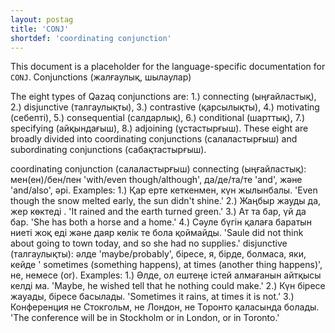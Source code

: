 ```yaml
---
layout: postag
title: 'CONJ'
shortdef: 'coordinating conjunction'
---
```


This document is a placeholder for the language-specific documentation
for `CONJ`.
Conjunctions (жалғаулық, шылаулар)

The eight types of Qazaq conjunctions are: 
1.) connecting (ыңғайластық), 
2.) disjunctive (талгаулықты), 
3.) contrastive (қарсылықты), 
4.) motivating (себепті), 
5.) consequential (салдарлық), 
6.) conditional (шарттық), 
7.) specifying (айқындағыш), 
8.) adjoining (ұстастырғыш). 
These eight are broadly divided into coordinating conjunctions (салаластырғыш) and subordinating conjunctions (сабақтастырғыш).

coordinating conjunction (салаластырғыш)
connecting (ыңғайластық): мен(ен)/бен/пен 'with/even though/although', да/де/та/те 'and', және 'and/also', әрі. 
Examples:
 1.) Қар ерте кеткенмен, күн жылынбалы. 
     'Even though the snow melted early, the sun didn't shine.'
 2.) Жаңбыр жауды да, жер көктеді .
     'It rained and the earth turned green.'
 3.) Ат та бар, үй да бар. 
     'She has both a horse and a home.'
 4.) Сәуле бүгін қалаға баратын ниеті жоқ еді және даяр көлік те бола қоймайды. 
     'Saule did not think about going to town today, and so she had no supplies.'
disjunctive (талгаулықты): әлде 'maybe/probably', біресе, я, бірде, болмаса, яки, кейде ' sometimes (something happens), at times (another thing happens)', не, немесе (or).
Examples:
 1.) Әлде, ол ештеңе істей алмағанын айтқысы келді ма.
     'Maybe, he wished tell that he nothing could make.'
 2.) Күн біресе жауады, біресе басылады. 
     'Sometimes it rains, at times it is not.'
 3.) Конференция не Стокгольм, не Лондон, не Торонто қаласында болады. 
     'The conference will be in Stockholm or in London, or in Toronto.'
     
 
